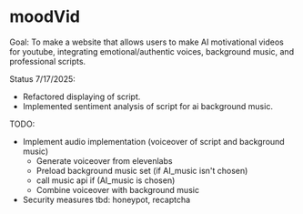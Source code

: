 # moodVid

Goal:
To make a website that allows users to make AI motivational  videos for youtube, integrating emotional/authentic voices, background music, and professional scripts.

Status 7/17/2025:
- Refactored displaying of script. 
- Implemented sentiment analysis of script for ai background music.

TODO:
- Implement audio implementation (voiceover of script and background music)
    - Generate voiceover from elevenlabs
    - Preload background music set (if AI_music isn't chosen)
    - call music api if (AI_music is chosen)
    - Combine voiceover with background music
- Security measures tbd: honeypot, recaptcha
